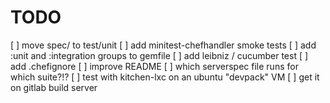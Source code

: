 
# TODO

 [ ] move spec/ to test/unit
 [ ] add minitest-chefhandler smoke tests
 [ ] add :unit and :integration groups to gemfile
 [ ] add leibniz / cucumber test
 [ ] add .chefignore
 [ ] improve README
 [ ] which serverspec file runs for which suite?!?
 [ ] test with kitchen-lxc on an ubuntu "devpack" VM
 [ ] get it on gitlab build server